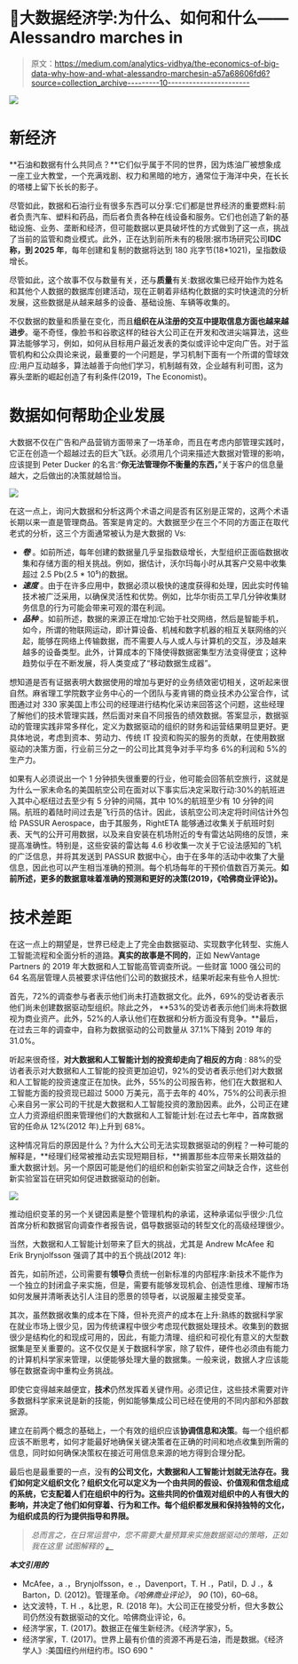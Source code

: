 # 💾大数据经济学:为什么、如何和什么——Alessandro marches in

> 原文：<https://medium.com/analytics-vidhya/the-economics-of-big-data-why-how-and-what-alessandro-marchesin-a57a68606fd6?source=collection_archive---------10----------------------->

![](img/8c23be1b4cc871c7c8d6fd9b2b623f3c.png)

# 新经济

**石油和数据有什么共同点？**它们似乎属于不同的世界，因为炼油厂被想象成一座工业大教堂，一个充满戏剧、权力和黑暗的地方，通常位于海洋中央，在长长的塔楼上留下长长的影子。

尽管如此，数据和石油行业有很多东西可以分享:它们都是世界经济的重要燃料:前者负责汽车、塑料和药品，而后者负责各种在线设备和服务。它们也创造了新的基础设施、业务、垄断和经济，但可能数据以更具破坏性的方式做到了这一点，挑战了当前的监管和商业模式。此外，正在达到前所未有的极限:据市场研究公司**IDC 称，到 2025 年**，每年创建和复制的数据将达到 180 兆字节(18*1021)，呈指数级增长。

尽管如此，这个故事不仅与数量有关，还与**质量**有关:数据收集已经开始作为姓名和其他个人数据的数据库创建活动，现在正朝着非结构化数据的实时快速流的分析发展，这些数据是从越来越多的设备、基础设施、车辆等收集的。

不仅数据的数量和质量在变化，而且**组织在从注册的交互中提取信息方面也越来越进步**。毫不奇怪，像脸书和谷歌这样的硅谷大公司正在开发和改进尖端算法，这些算法能够学习，例如，如何从目标用户最近发表的类似或评论中定向广告。对于监管机构和公众舆论来说，最重要的一个问题是，学习机制下面有一个所谓的雪球效应:用户互动越多，算法越善于向他们学习，机制越有效，企业越有利可图，这为寡头垄断的崛起创造了有利条件(2019，The Economist)。

# 数据如何帮助企业发展

大数据不仅在广告和产品营销方面带来了一场革命，而且在考虑内部管理实践时，它正在创造一个超越过去的巨大飞跃。必须用几个词来描述大数据对管理的影响，应该提到 Peter Ducker 的名言:“**你无法管理你不衡量的东西，**”关于客户的信息量越大，之后做出的决策就越恰当。

![](img/398b62c91d9f0c348dffa836ebcab74e.png)

在这一点上，询问大数据和分析这两个术语之间是否有区别是正常的，这两个术语长期以来一直是管理商品。答案是肯定的。大数据至少在三个不同的方面正在取代老式的分析，这三个方面通常被认为是大数据的 Vs:

*   ***卷*** 。如前所述，每年创建的数据量几乎呈指数级增长，大型组织正面临数据收集和存储方面的相关挑战。例如，据估计，沃尔玛每小时从其客户交易中收集超过 2.5 Pb(2.5 * 10⁵)的数据。
*   ***速度*** 。由于在许多应用中，数据必须以极快的速度获得和处理，因此实时传输技术被广泛采用，以确保灵活性和优势。例如，比华尔街员工早几分钟收集财务信息的行为可能会带来可观的潜在利润。
*   ***品种*** 。如前所述，数据的来源正在增加:它始于社交网络，然后是智能手机，如今，所谓的物联网运动，即计算设备、机械和数字机器的相互关联网络的兴起，能够在网络上传输数据，而不需要人与人或人与计算机的交互，涉及越来越多的设备类型。此外，计算成本的下降使得数据密集型方法变得便宜；这种趋势似乎在不断发展，将人类变成了“移动数据生成器”。

想知道是否有证据表明大数据使用的增加与更好的业务绩效密切相关，这听起来很自然。麻省理工学院数字业务中心的一个团队与麦肯锡的商业技术办公室合作，试图通过对 330 家美国上市公司的经理进行结构化采访来回答这个问题，这些经理了解他们的技术管理实践，然后面对来自不同报告的绩效数据。答案显示，数据驱动的管理实践非常多样化，定义为数据驱动的组织的财务和运营结果明显更好。更具体地说，考虑到资本、劳动力、传统 IT 投资和购买的服务的贡献，在使用数据驱动的决策方面，行业前三分之一的公司比其竞争对手平均多 6%的利润和 5%的生产力。

如果有人必须说出一个 1 分钟损失很重要的行业，他可能会回答航空旅行，这就是为什么一家未命名的美国航空公司在面对以下事实后决定采取行动:30%的航班进入其中心枢纽过去至少有 5 分钟的间隔，其中 10%的航班至少有 10 分钟的间隔。航班的着陆时间过去是飞行员的估计。因此，该航空公司决定将时间估计外包给 PASSUR Aerospace，由于其服务，RightETA 能够通过收集关于航班时刻表、天气的公开可用数据，以及来自安装在机场附近的专有雷达站网络的反馈，来提高准确性。特别是，这些安装的雷达每 4.6 秒收集一次关于它设法感知的飞机的广泛信息，并将其发送到 PASSUR 数据中心，由于在多年的活动中收集了大量信息，因此也可以产生相当准确的预测。每个机场每年的干预价值数百万美元。**如前所述，更多的数据意味着准确的预测和更好的决策(2019，《哈佛商业评论》)。**

# 技术差距

在这一点上的期望是，世界已经走上了完全由数据驱动、实现数字化转型、实施人工智能流程和全面分析的道路。**真实的故事是不同的**，正如 NewVantage Partners 的 2019 年大数据和人工智能高管调查所说。一些财富 1000 强公司的 64 名高层管理人员被要求评估他们公司的数据技术，结果听起来有些令人担忧:

首先，72%的调查参与者表示他们尚未打造数据文化。此外，69%的受访者表示他们尚未创建数据驱动型组织。除此之外， **53%的受访者表示他们尚未将数据视为商业资产。此外，52%的人承认他们在数据和分析方面没有竞争。**最后，在过去三年的调查中，自称为数据驱动的公司数量从 37.1%下降到 2019 年的 31.0%。

听起来很奇怪，**对大数据和人工智能计划的投资却走向了相反的方向** : 88%的受访者表示对大数据和人工智能的投资更加迫切，92%的受访者表示他们对大数据和人工智能的投资速度正在加快。此外，55%的公司报告称，他们在大数据和人工智能方面的投资现已超过 5000 万美元，高于去年的 40%，75%的公司表示担心来自另一家公司的干扰是大数据和人工智能投资的激励因素。此外，公司正在建立人力资源组织图来管理他们的大数据和人工智能计划:在过去七年中，首席数据官的任命从 12%(2012 年)上升到 68%。

这种情况背后的原因是什么？为什么大公司无法实现数据驱动的例程？一种可能的解释是，**经理们经常被推动去实现短期目标，**搁置那些本应带来长期效益的重大数据计划。另一个原因可能是他们的组织和创新实验室之间缺乏合作，这些创新实验室旨在研究如何促进数据驱动的创新。

![](img/fc44d22821ee10964999abb42ad3f327.png)

推动组织变革的另一个关键因素是整个管理机构的承诺，这种承诺似乎很少:几位首席分析和数据官向调查作者报告说，倡导数据驱动的转型文化的高级经理很少。

当然，大数据和人工智能计划带来了巨大的挑战，尤其是 Andrew McAfee 和 Erik Brynjolfsson 强调了其中的五个挑战(2012 年):

首先，如前所述，公司需要有**领导**负责统一创新标准的内部程序:新技术不能作为一个独立的封闭盒子来实施，但是，需要有能够发现机会、创造性思维、理解市场如何发展并清晰表达引人注目的愿景的领导者，以说服雇主接受变革。

其次，虽然数据收集的成本在下降，但补充资产的成本在上升:熟练的数据科学家在就业市场上很少见，因为传统课程中很少考虑现代数据处理技术。收集到的数据很少是结构化的和现成可用的，因此，有能力清理、组织和可视化有意义的大型数据集是至关重要的。这不仅仅是关于数据科学家，除了软件，硬件也必须由有能力的计算机科学家来管理，以便能够处理大量的数据集。一般来说，数据人才应该能够在数据查询中重构业务挑战。

即使它变得越来越便宜，**技术**仍然发挥着关键作用。必须记住，这些技术需要对许多数据科学家来说是新的技能，例如能够集成公司已经在使用的不同内部和外部数据源。

建立在前两个概念的基础上，一个有效的组织应该**协调信息和决策**。每一个组织都应该不断思考，如何才能最好地确保关键决策者在正确的时间和地点收集到所需的信息，同时如何确保决策权在接近可用信息来源的地方得到合理分配。

最后也是最重要的一点，没有**的公司文化，大数据和人工智能计划就无法存在。我们如何定义组织文化？组织文化可以定义为一个由共同的假设、价值观和信念组成的系统，它支配着人们在组织中的行为。这些共同的价值观对组织中的人有很大的影响，并决定了他们如何穿着、行为和工作。每个组织都发展和保持独特的文化，为组织成员的行为提供指导和界限。**

> *总而言之，在日常运营中，您不需要大量预算来实施数据驱动的策略，正如我在这里* *试图解释的* [*。*](https://alessandromarchesin.com/2021/06/12/how-to-run-sales-revenue-analysis-and-forecasting-with-r/)

***本文引用的***

*   McAfee，a .，Brynjolfsson，e .，Davenport，T. H .，Patil，D. J .，& Barton，D. (2012)。管理革命。*《哈佛商业评论》*， *90* (10)，60–68。
*   达文波特，T. H .，&比恩，R. (2018 年)。大公司正在接受分析，但大多数公司仍然没有数据驱动的文化。哈佛商业评论，6。
*   经济学家，T. (2017)。数据正在催生新经济。《经济学家》，5。
*   经济学家，T. (2017)。世界上最有价值的资源不再是石油，而是数据。《经济学人》:美国纽约州纽约市。ISO 690 "